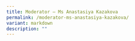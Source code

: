 ```yaml
---
title: Moderator – Ms Anastasiya Kazakova
permalink: /moderator-ms-anastasiya-kazakova/
variant: markdown
description: ""
---
```


